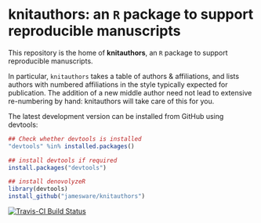 <!-- README.md is generated from README.Rmd. Please edit that file -->
**knitauthors**: an `R` package to support reproducible manuscripts
===================================================================

This repository is the home of **knitauthors**, an `R` package to support reproducible manuscripts.

In particular, `knitauthors` takes a table of authors & affiliations, and lists authors with numbered affiliations in the style typically expected for publication. The addition of a new middle author need not lead to extensive re-numbering by hand: knitauthors will take care of this for you.

The latest development version can be installed from GitHub using devtools:

``` r
## Check whether devtools is installed
"devtools" %in% installed.packages()

## install devtools if required
install.packages("devtools")

## install denovolyzeR
library(devtools)
install_github("jamesware/knitauthors")
```

[![Travis-CI Build Status](https://travis-ci.org/jamesware/knitauthors.png?branch=master)](https://travis-ci.org/jamesware/knitauthors)
